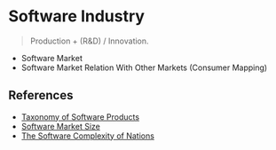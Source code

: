# Software Industry

> Production + (R&D) / Innovation.

- Software Market
- Software Market Relation With Other Markets (Consumer Mapping)

## References

- [Taxonomy of Software Products](https://righteous-guardian-68f.notion.site/Computational-System-Space-195c0f5171ec80dc9d11e8dc52cbad9c?source=copy_link)
- [Software Market Size](https://www.grandviewresearch.com/industry-analysis/software-market-report)
- [The Software Complexity of Nations](https://arxiv.org/abs/2407.13880)
